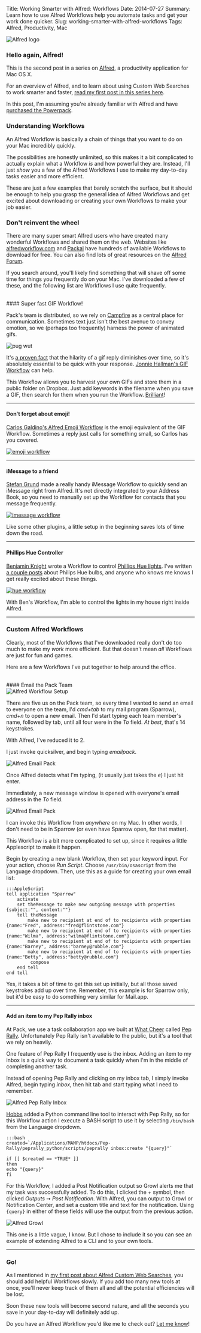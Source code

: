 Title: Working Smarter with Alfred: Workflows
Date: 2014-07-27
Summary: Learn how to use Alfred Workflows help you automate tasks and get your work done quicker.
Slug: working-smarter-with-alfred-workflows
Tags: Alfred, Productivity, Mac

<div class="row text-center">
    <img src="/static/images/alfred-logo.png" alt="Alfred logo">
</div>

### Hello again, Alfred!

This is the second post in a series on <a href="http://alfredapp.com">Alfred</a>, a productivity application for Mac OS X.

For an overview of Alfred, and to learn about using Custom Web Searches to work smarter and faster, <a href="/blog/2014/07/working-smarter-with-alfred-custom-web-searches">read my first post in this series here</a>.

In this post, I'm assuming you're already familiar with Alfred and have <a href="https://buy.alfredapp.com/">purchased the Powerpack</a>.

### Understanding Workflows

An Alfred Workflow is basically a chain of things that you want to do on your Mac incredibly quickly. 

The possibilities are honestly unlimited, so this makes it a bit complicated to actually explain what a Workflow _is_ and how powerful they are. Instead, I'll just _show_ you a few of the Alfred Workflows I use to make my day-to-day tasks easier and more efficient.

These are just a few examples that barely scratch the surface, but it should be enough to help you grasp the general idea of Alfred Workflows and get excited about downloading or creating your own Workflows to make your job easier.

### Don't reinvent the wheel

There are many super smart Alfred users who have created many wonderful Workflows and shared them on the web. Websites like <a href="http://www.alfredworkflow.com/">alfredworkflow.com</a> and <a href="http://www.packal.org/">Packal</a> have hundreds of available Workflows to download for free. You can also find lots of great resources on the <a href="http://www.alfredforum.com/forum/3-share-your-workflows/">Alfred Forum</a>.

If you search around, you'll likely find something that will shave off some time for things you frequently do on your Mac. I've downloaded a few of these, and the following list are Workflows I use quite frequently.

<br>
#### Super fast GIF Workflow!

Pack's team is distributed, so we rely on <a href="https://campfirenow.com/">Campfire</a> as a central place for communication. Sometimes text just isn't the best avenue to convey emotion, so we (perhaps too frequently) harness the power of animated gifs.

<div class="row text-center">
    <img src="/static/images/alfred-dog-pug-wut.gif" class="margin" alt="pug wut">
</div>

It's <a href="https://dl.dropboxusercontent.com/u/2227623/gifs/obama-kidding-me.gif">a proven fact</a> that the hilarity of a gif reply diminishes over time, so it's absolutely essential to be quick with your response. <a href="http://destroytoday.com/blog/gif-workflow/">Jonnie Hallman's GIF Workflow</a> can help.

This Workflow allows you to harvest your own GIFs and store them in a public folder on Dropbox. Just add keywords in the filename when you save a GIF, then search for them when you run the Workflow. <a href="https://dl.dropboxusercontent.com/u/2227623/gifs/kim-yes-clapping-good-joke.gif">Brilliant</a>!

<hr>

#### Don't forget about emoji!

<a href="https://github.com/carlosgaldino/alfred-emoji-workflow">Carlos Galdino's Alfred Emoji Workflow</a> is the emoji equivalent of the GIF Workflow. Sometimes a reply just calls for something small, so Carlos has you covered.

<div class="row text-center">
    <a href="https://github.com/carlosgaldino/alfred-emoji-workflow"><img src="/static/images/alfred-emoji-workflow.png" alt="emoji workflow"></a>
</div>

<hr>

#### iMessage to a friend

<a href="http://eay.cc/projects/alfred-workflow-imessage-to-friend/">Stefan Grund</a> made a really handy iMessage Workflow to quickly send an iMessage right from Alfred. It's not directly integrated to your Address Book, so you need to manually set up the Workflow for contacts that you message frequently.

<div class="row text-center">
    <a href="http://eay.cc/projects/alfred-workflow-imessage-to-friend/"><img src="/static/images/alfred-imessage.png" alt="imessage workflow"></a>
</div>

Like some other plugins, a little setup in the beginning saves lots of time down the road.

<hr>

#### Phillips Hue Controller

<a href="https://github.com/benknight">Benjamin Knight</a> wrote a Workflow to control <a href="http://meethue.com/">Phillips Hue lights</a>. I've written <a href="/blog/tag/philips-hue.html"> a couple posts</a> about Philips Hue bulbs, and anyone who knows me knows I get really excited about these things.

<div class="row text-center">
    <a href="https://github.com/benknight"><img src="/static/images/alfred-hue-overview.png" alt="hue workflow"></a>
</div>

With Ben's Workflow, I'm able to control the lights in my house right inside Alfred. 

<hr>

### Custom Alfred Workflows

Clearly, most of the Workflows that I've downloaded really don't do too much to make my _work_ more efficient. But that doesn't mean _all_ Workflows are just for fun and games.

Here are a few Workflows I've put together to help around the office.

<br>
#### Email the Pack Team

<div class="row text-center">
    <img src="/static/images/alfred-workflow-setup.png" alt="Alfred Workflow Setup">
</div>

There are five us on the Pack team, so every time I wanted to send an email to everyone on the team, I'd _cmd+tab_ to my mail program (Sparrow), _cmd+n_ to open a new email. Then I'd start typing each team member's name, followed by tab, until all four were in the _To_ field. _At best_, that's 14 keystrokes. 

With Alfred, I've reduced it to 2.

I just invoke quicksilver, and begin typing _emailpack_.

<div class="row text-center">
    <img src="/static/images/alfred-email-pack.png" alt="Alfred Email Pack">
</div>

Once Alfred detects what I'm typing, (it usually just takes the _e_) I just hit enter.

Immediately, a new message window is opened with everyone's email address in the _To_ field.

<div class="row text-center">
    <img src="/static/images/alfred-email-pack-sparrow.png" alt="Alfred Email Pack">
</div>

I can invoke this Workflow from _anywhere_ on my Mac. In other words, I don't need to be in Sparrow (or even have Sparrow open, for that matter).

This Workflow is a bit more complicated to set up, since it requires a little Applescript to make it happen. 

Begin by creating a new blank Workflow, then set your keyword input. For your action, choose _Run Script_. Choose <code>/usr/bin/osascript</code> from the Language dropdown. Then, use this as a guide for creating your own email list:

    :::AppleScript
    tell application "Sparrow"
        activate
        set theMessage to make new outgoing message with properties {subject:"", content:""}
        tell theMessage
            make new to recipient at end of to recipients with properties {name:"Fred", address:"fred@flintstone.com"}
            make new to recipient at end of to recipients with properties {name:"Wilma", address:"wilma@flintstone.com"}
            make new to recipient at end of to recipients with properties {name:"Barney", address:"barney@rubble.com"}
            make new to recipient at end of to recipients with properties {name:"Betty", address:"betty@rubble.com"}
             compose
        end tell
    end tell

Yes, it takes a bit of time to get this set up initially, but all those saved keystrokes add up over time. Remember, this example is for Sparrow only, but it'd be easy to do something very similar for Mail.app.

<hr>

#### Add an item to my Pep Rally inbox

At Pack, we use a task collaboration app we built at <a href="http://whatcheer.com">What Cheer</a> called <a href="http://peprallyapp.com">Pep Rally</a>. Unfortunately Pep Rally isn't available to the public, but it's a tool that we rely on heavily.

One feature of Pep Rally I frequently use is the inbox. Adding an item to my inbox is a quick way to document a task quickly when I'm in the middle of completing another task. 

Instead of opening Pep Rally and clicking on my inbox tab, I simply invoke Alfred, begin typing _inbox_, then hit tab and start typing what I need to remember. 

<div class="row text-center">
    <img src="/static/images/alfred-peprally-inbox.png" alt="Alfred Pep Rally Inbox">
</div>

<a href="http://velvetcache.org">Hobbs</a> added a Python command line tool to interact with Pep Rally, so for this Workflow action I execute a BASH script to use it by selecting <code>/bin/bash</code> from the Language dropdown.

    :::bash
    created=`/Applications/MAMP/htdocs/Pep-Rally/peprally_python/scripts/peprally inbox:create "{query}"`

    if [[ $created == *TRUE* ]]
    then
    echo "{query}"
    fi

For this Workflow, I added a Post Notification output so Growl alerts me that my task was successfully added. To do this, I clicked the _+_ symbol, then clicked _Outputs_ &#10142; _Post Notification_. With Alfred, you can output to Growl or Notification Center, and set a custom title and text for the notification. Using <code>{query}</code> in either of these fields will use the output from the previous action.

<div class="row text-center">
    <img src="/static/images/alfred-growl-peprally.png" alt="Alfred Growl">
</div>

This one is a little vague, I know. But I chose to include it so you can see an example of extending Alfred to a CLI and to your own tools.

<hr>



### Go!

As I mentioned in <a href="/blog/2014/07/working-smarter-with-alfred-custom-web-searches">my first post about Alfred Custom Web Searches</a>, you should add helpful Workflows slowly. If you add too many new tools at once, you'll never keep track of them all and all the potential efficiencies will be lost.

Soon these new tools will become second nature, and all the seconds you save in your day-to-day will definitely add up.

Do you have an Alfred Workflow you'd like me to check out? <a href="&#109;&#97;&#105;&#108;&#116;&#111;&#58;&#97;&#108;&#101;&#120;&#64;&#119;&#104;&#97;&#116;&#99;&#104;&#101;&#101;&#114;&#46;&#99;&#111;&#109;">Let me know</a>!